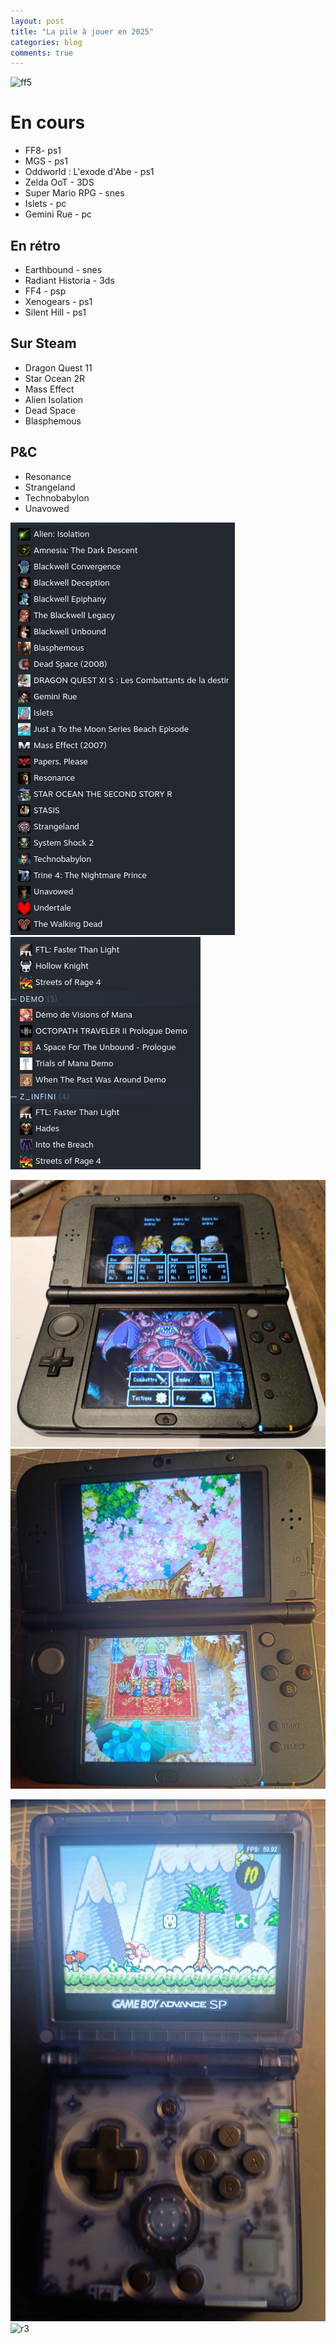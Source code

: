 ```yaml
---
layout: post
title: "La pile à jouer en 2025"
categories: blog
comments: true
---
```


![ff5](https://github.com/homeostasie/bouquins/raw/master/_pics/blog/2025/r3-FF5.png)


# En cours 

- FF8- ps1
- MGS - ps1
- Oddworld : L'exode d'Abe - ps1
- Zelda OoT - 3DS
- Super Mario RPG - snes
- Islets - pc
- Gemini Rue - pc

## En rétro

- Earthbound - snes
- Radiant Historia - 3ds
- FF4 - psp
- Xenogears - ps1
- Silent Hill - ps1

## Sur Steam

- Dragon Quest 11
- Star Ocean 2R
- Mass Effect
- Alien Isolation
- Dead Space
- Blasphemous

## P&C

- Resonance
- Strangeland
- Technobabylon
- Unavowed

![jv steam 1](https://github.com/homeostasie/bouquins/raw/master/_pics/blog/2025/paj-steam-1.png) 
![jv steam 2](https://github.com/homeostasie/bouquins/raw/master/_pics/blog/2025/paj-steam-2.png) 


![3ds](https://github.com/homeostasie/bouquins/raw/master/_pics/blog/2025/3ds-1.jpg) 
![3ds](https://github.com/homeostasie/bouquins/raw/master/_pics/blog/2025/3ds-2.jpg) 

![sp](https://github.com/homeostasie/bouquins/raw/master/_pics/blog/2025/anbernic-rg35xx-sp.jpg) 
![r3](https://github.com/homeostasie/bouquins/raw/master/_pics/blog/2025/r3-Abe.png) 

